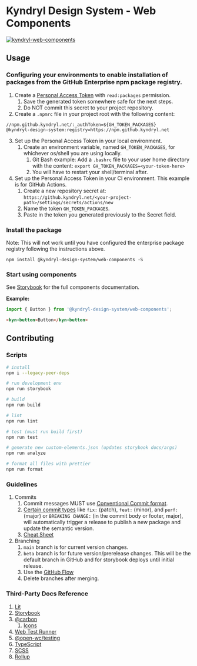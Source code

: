 # Kyndryl Design System - Web Components

[![kyndryl-web-components](https://github.kyndryl.net/kyndryl-design-system/web-components/actions/workflows/actions.yml/badge.svg)](https://github.kyndryl.net/kyndryl-design-system/web-components/actions/workflows/actions.yml)

## Usage

### Configuring your environments to enable installation of packages from the GitHub Enterprise npm package registry.

1. Create a [Personal Access Token](https://github.kyndryl.net/settings/tokens) with `read:packages` permission.
   1. Save the generated token somewhere safe for the next steps.
   2. Do NOT commit this secret to your project repository.
2. Create a `.npmrc` file in your project root with the following content:

```
//npm.github.kyndryl.net/:_authToken=${GH_TOKEN_PACKAGES}
@kyndryl-design-system:registry=https://npm.github.kyndryl.net
```

3. Set up the Personal Access Token in your local environment.
   1. Create an environment variable, named `GH_TOKEN_PACKAGES`, for whichever os/shell you are using locally.
      1. Git Bash example: Add a `.bashrc` file to your user home directory with the content: `export GH_TOKEN_PACKAGES=<your-token-here>`
      1. You will have to restart your shell/terminal after.
4. Set up the Personal Access Token in your CI environment. This example is for GitHub Actions.
   1. Create a new repository secret at: `https://github.kyndryl.net/<your-project-path>/settings/secrets/actions/new`
   1. Name the token `GH_TOKEN_PACKAGES`.
   1. Paste in the token you generated previously to the Secret field.

### Install the package

Note: This will not work until you have configured the enterprise package registry following the instructions above.

```
npm install @kyndryl-design-system/web-components -S
```

### Start using components

See [Storybook](https://pages.github.kyndryl.net/kyndryl-design-system/web-components/) for the full components documentation.

**Example:**

```js
import { Button } from '@kyndryl-design-system/web-components';
```

```html
<kyn-button>Button</kyn-button>
```

## Contributing

### Scripts

```bash
# install
npm i --legacy-peer-deps

# run development env
npm run storybook

# build
npm run build

# lint
npm run lint

# test (must run build first)
npm run test

# generate new custom-elements.json (updates storybook docs/args)
npm run analyze

# format all files with prettier
npm run format
```

### Guidelines

1. Commits
   1. Commit messages MUST use [Conventional Commit format](https://www.conventionalcommits.org).
   1. [Certain commit types](https://semantic-release.gitbook.io/semantic-release/#commit-message-format) like `fix:` (patch), `feat:` (minor), and `perf:` (major) or `BREAKING CHANGE:` (in the commit body or footer, major), will automatically trigger a release to publish a new package and update the semantic version.
   1. [Cheat Sheet](https://gist.github.com/Zekfad/f51cb06ac76e2457f11c80ed705c95a3)
1. Branching
   1. `main` branch is for current version changes.
   1. `beta` branch is for future version/prerelease changes. This will be the default branch in GitHub and for storybook deploys until initial release.
   1. Use the [GitHub Flow](https://docs.github.com/en/get-started/quickstart/github-flow)
   1. Delete branches after merging.

### Third-Party Docs Reference

1. [Lit](https://lit.dev/docs/)
1. [Storybook](https://storybook.js.org/docs/7.0/web-components/get-started/introduction)
1. [@carbon](https://github.com/carbon-design-system/carbon)
   1. [Icons](https://github.com/carbon-design-system/carbon/tree/main/packages/icons)
1. [Web Test Runner](https://modern-web.dev/docs/test-runner/overview/)
1. [@open-wc/testing](https://open-wc.org/docs/testing/testing-package/)
1. [TypeScript](https://www.typescriptlang.org/docs/)
1. [SCSS](https://sass-lang.com/guide)
1. [Rollup](https://rollupjs.org/guide/en/)
